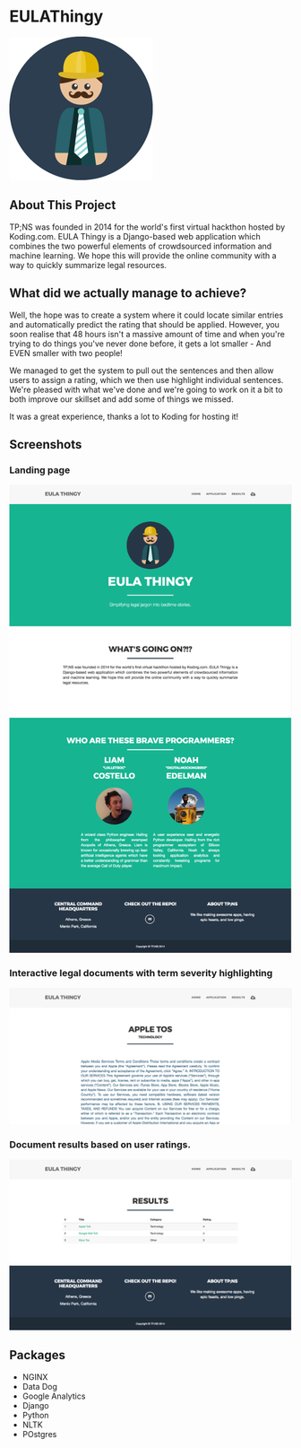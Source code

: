 EULAThingy
==========

![logo](logo.png)

## About This Project

TP;NS was founded in 2014 for the world's first virtual hackthon hosted by Koding.com. EULA Thingy is a Django-based web application which combines the two powerful elements of crowdsourced information and machine learning. We hope this will provide the online community with a way to quickly summarize legal resources.

## What did we actually manage to achieve?

Well, the hope was to create a system where it could locate similar entries and automatically predict the rating that should be applied. However, you soon realise that 48 hours isn't a massive amount of time and when you're trying to do things you've never done before, it gets a lot smaller - And EVEN smaller with two people!

We managed to get the system to pull out the sentences and then allow users to assign a rating, which we then use highlight individual sentences. We're pleased with what we've done and we're going to work on it a bit to both improve our skillset and add some of things we missed.

It was a great experience, thanks a lot to Koding for hosting it!

## Screenshots

### Landing page

![landing](ss-landing.png)

### Interactive legal documents with term severity highlighting

![app](ss-app.png)

### Document results based on user ratings.

![results](ss-results.png)

## Packages

* NGINX
* Data Dog
* Google Analytics
* Django
* Python
* NLTK
* POstgres
